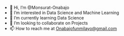 - 👋 Hi, I’m @Monsurat-Onabajo
- 👀 I’m interested in Data Science and Machine Learning
- 🌱 I’m currently learning Data Science 
- 💞️ I’m looking to collaborate on Projects
- 📫 How to reach me at Onabajofunmilayo@gmail.com


<!---
Monsurat-Onabajo/Monsurat-Onabajo is a ✨ special ✨ repository because its `README.md` (this file) appears on your GitHub profile.
You can click the Preview link to take a look at your changes.
--->
